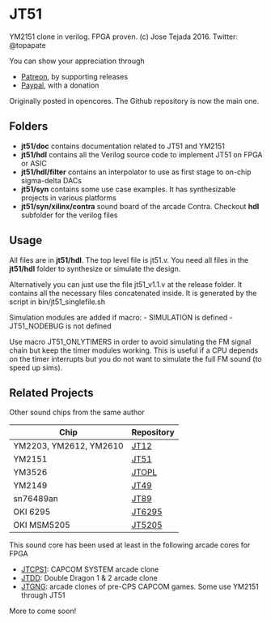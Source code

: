 # JT51
YM2151 clone in verilog. FPGA proven.
(c) Jose Tejada 2016. Twitter: @topapate

You can show your appreciation through
* [Patreon](https://patreon.com/topapate), by supporting releases
* [Paypal](https://paypal.me/topapate), with a donation

Originally posted in opencores. The Github repository is now the main one.

## Folders

* **jt51/doc** contains documentation related to JT51 and YM2151
* **jt51/hdl** contains all the Verilog source code to implement JT51 on FPGA or ASIC
* **jt51/hdl/filter** contains an interpolator to use as first stage to on-chip sigma-delta DACs
* **jt51/syn** contains some use case examples. It has synthesizable projects in various platforms
* **jt51/syn/xilinx/contra** sound board of the arcade Contra. Checkout **hdl** subfolder for the verilog files

## Usage
All files are in **jt51/hdl**. The top level file is jt51.v. You need all files in the **jt51/hdl** folder to synthesize or simulate the design.

Alternatively you can just use the file jt51_v1.1.v at the release folder. It contains all the necessary files concatenated inside. It is generated by the script in bin/jt51_singlefile.sh

Simulation modules are added if macro:
    - SIMULATION   is defined
    - JT51_NODEBUG is not defined

Use macro JT51_ONLYTIMERS in order to avoid simulating the FM signal chain but keep the timer modules working. This is useful if a CPU depends on the timer interrupts but you do not want to simulate the full FM sound (to speed up sims).

## Related Projects

Other sound chips from the same author

Chip                   | Repository
-----------------------|------------
YM2203, YM2612, YM2610 | [JT12](https://github.com/jotego/jt12)
YM2151                 | [JT51](https://github.com/jotego/jt51)
YM3526                 | [JTOPL](https://github.com/jotego/jtopl)
YM2149                 | [JT49](https://github.com/jotego/jt49)
sn76489an              | [JT89](https://github.com/jotego/jt89)
OKI 6295               | [JT6295](https://github.com/jotego/jt6295)
OKI MSM5205            | [JT5205](https://github.com/jotego/jt5205)

This sound core has been used at least in the following arcade cores for FPGA

* [JTCPS1](https://github.com/jotego/jtcps1): CAPCOM SYSTEM arcade clone
* [JTDD](https://github.com/jotego/jtdd): Double Dragon 1 & 2 arcade clone
* [JTGNG](https://github.com/jotego/jt_gng): arcade clones of pre-CPS CAPCOM games. Some use YM2151 through JT51

More to come soon!
